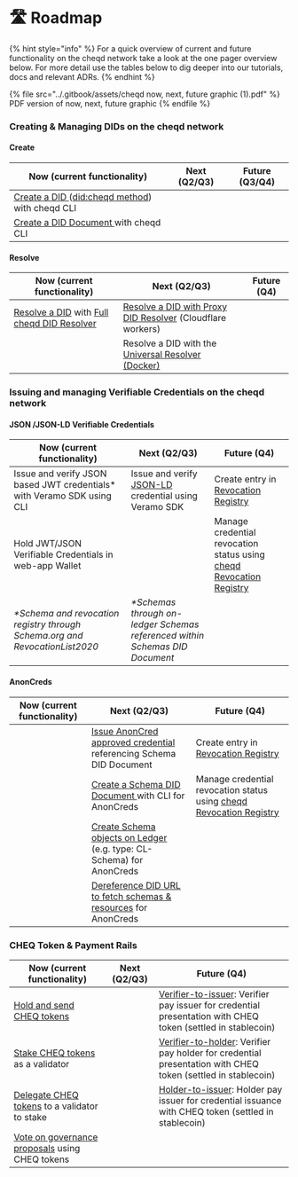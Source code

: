 # 🛣 Roadmap

{% hint style="info" %}
For a quick overview of current and future functionality on the cheqd network take a look at the one pager overview below. For more detail use the tables below to dig deeper into our tutorials, docs and relevant ADRs.
{% endhint %}

{% file src="../.gitbook/assets/cheqd now, next, future graphic (1).pdf" %}
PDF version of now, next, future graphic
{% endfile %}

### Creating & Managing DIDs on the cheqd network

#### Create

| Now (current functionality)                                                                                                                                                                                                | Next (Q2/Q3) | Future (Q3/Q4) |
| -------------------------------------------------------------------------------------------------------------------------------------------------------------------------------------------------------------------------- | ------------ | -------------- |
| [Create a DID ](https://docs.cheqd.io/identity/tutorials/vdr-tools/identity-transactions-with-vdr-tools-cli)([did:cheqd method](https://docs.cheqd.io/node/architecture/adr-list/adr-002-cheqd-did-method)) with cheqd CLI |              |                |
| [Create a DID Document ](https://docs.cheqd.io/identity/tutorials/cheqd-cli/dids-and-did-docs/creating-did-+-did-doc-with-cheqd-cli)with cheqd CLI                                                                         |              |                |

#### Resolve

| Now (current functionality)                                                                                                                                                              | Next (Q2/Q3)                                                                                                                                       | Future (Q4) |
| ---------------------------------------------------------------------------------------------------------------------------------------------------------------------------------------- | -------------------------------------------------------------------------------------------------------------------------------------------------- | ----------- |
| [Resolve a DID](https://docs.cheqd.io/identity/tutorials/did-resolver/using-full-cheqd-did-resolver) with [Full cheqd DID Resolver](https://product.cheqd.io/cheqd-product/did-resolver) | [Resolve a DID with Proxy DID Resolver](https://docs.cheqd.io/identity/tutorials/did-resolver/using-light-cheqd-did-resolver) (Cloudflare workers) |             |
|                                                                                                                                                                                          | Resolve a DID with the [Universal Resolver (Docker)](https://dev.uniresolver.io/)                                                                  |             |



### Issuing and managing Verifiable Credentials on the cheqd network

#### JSON /JSON-LD Verifiable Credentials

| Now (current functionality)                                                  | Next (Q2/Q3)                                                                                   | Future (Q4)                                                                                                                                         |
| ---------------------------------------------------------------------------- | ---------------------------------------------------------------------------------------------- | --------------------------------------------------------------------------------------------------------------------------------------------------- |
| Issue and verify JSON based JWT credentials\* with Veramo SDK using CLI      | Issue and verify [JSON-LD](https://github.com/cheqd/identity-docs) credential using Veramo SDK | Create entry in [Revocation Registry](https://product.cheqd.io/cheqd-product/cheqd-network/revocation-registry)                                     |
| Hold JWT/JSON Verifiable Credentials in web-app Wallet                       |                                                                                                | Manage credential revocation status using [cheqd Revocation Registry](https://docs.cheqd.io/node/architecture/adr-list/adr-007-revocation-registry) |
| _\*Schema and revocation registry through Schema.org and RevocationList2020_ | _\*Schemas through on-ledger Schemas referenced within Schemas DID Document_                   |                                                                                                                                                     |

#### AnonCreds

| Now (current functionality) | Next (Q2/Q3)                                                                                                                                        | Future (Q4)                                                                                                                                         |
| --------------------------- | --------------------------------------------------------------------------------------------------------------------------------------------------- | --------------------------------------------------------------------------------------------------------------------------------------------------- |
|                             | [Issue AnonCred approved credential ](https://docs.cheqd.io/node/architecture/adr-list/adr-008-identity-resources)referencing Schema DID Document   | Create entry in [Revocation Registry](https://product.cheqd.io/cheqd-product/cheqd-network/revocation-registry)                                     |
|                             | [Create a Schema DID Document ](https://docs.cheqd.io/node/architecture/adr-list/adr-008-identity-resources)with CLI for AnonCreds                  | Manage credential revocation status using [cheqd Revocation Registry](https://docs.cheqd.io/node/architecture/adr-list/adr-007-revocation-registry) |
|                             | [Create Schema objects on Ledger ](https://docs.cheqd.io/node/architecture/adr-list/adr-008-identity-resources)(e.g. type: CL-Schema) for AnonCreds |                                                                                                                                                     |
|                             | [Dereference DID URL to fetch schemas & resources](https://docs.cheqd.io/node/architecture/adr-list/adr-008-identity-resources) for AnonCreds       |                                                                                                                                                     |



### CHEQ Token & Payment Rails

| Now (current functionality)                                                               | Next (Q2/Q3) | Future (Q4)                                                                                                                                                                               |
| ----------------------------------------------------------------------------------------- | ------------ | ----------------------------------------------------------------------------------------------------------------------------------------------------------------------------------------- |
| [Hold and send CHEQ tokens](https://wallet.cheqd.io/welcome)                              |              | [Verifier-to-issuer](https://learn.cheqd.io/overview/introduction-to-usdcheq#holder-pays-issuer): Verifier pay issuer for credential presentation with CHEQ token (settled in stablecoin) |
| [Stake CHEQ tokens ](https://wallet.cheqd.io/staking)as a validator                       |              | [Verifier-to-holder](https://learn.cheqd.io/overview/introduction-to-usdcheq#holder-pays-issuer): Verifier pay holder for credential presentation with CHEQ token (settled in stablecoin) |
| [Delegate CHEQ tokens](https://wallet.cheqd.io/staking) to a validator to stake           |              | [Holder-to-issuer](https://learn.cheqd.io/overview/introduction-to-usdcheq#holder-pays-issuer): Holder pay issuer for credential issuance with CHEQ token (settled in stablecoin)         |
| [Vote on governance proposals](https://commonwealth.im/cheqd/proposals) using CHEQ tokens |              |                                                                                                                                                                                           |





